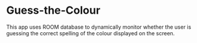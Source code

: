 # Guess-the-Colour
This app uses ROOM database to dynamically monitor whether the user is guessing the correct spelling of the colour displayed on the screen.
